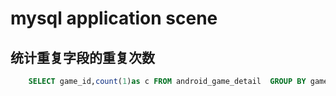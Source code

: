 # mysql application scene


## 统计重复字段的重复次数

```sql
	SELECT game_id,count(1)as c FROM android_game_detail  GROUP BY game_id HAVING c>1
```


